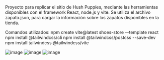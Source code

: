 Proyecto para replicar el sitio de Hush Puppies, mediante las herramientas disponibles con el framework React, node.js y vite. Se utiliza el archivo zapato.json, para cargar la información sobre los zapatos disponibles en la tienda. 

Comandos utilizados:
npm create vite@latest shoes-store --template react
npm install @tailwindcss/cli
npm install @tailwindcss/postcss --save-dev
npm install tailwindcss @tailwindcss/vite

![image](https://github.com/user-attachments/assets/547f0587-7647-4a49-babd-b2260d341243)
![image](https://github.com/user-attachments/assets/26d6f0be-95b4-42c9-b231-4c788f08cc1c)
![image](https://github.com/user-attachments/assets/71599750-90c9-49e8-8615-5029323e23be)
